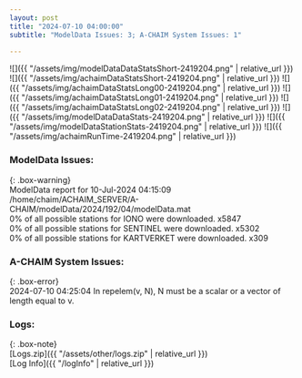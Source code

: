 ```yaml
---
layout: post
title: "2024-07-10 04:00:00"
subtitle: "ModelData Issues: 3; A-CHAIM System Issues: 1"

---
```


![]({{ "/assets/img/modelDataDataStatsShort-2419204.png" | relative_url }})
![]({{ "/assets/img/achaimDataStatsShort-2419204.png" | relative_url }})
![]({{ "/assets/img/achaimDataStatsLong00-2419204.png" | relative_url }})
![]({{ "/assets/img/achaimDataStatsLong01-2419204.png" | relative_url }})
![]({{ "/assets/img/achaimDataStatsLong02-2419204.png" | relative_url }})
![]({{ "/assets/img/modelDataDataStats-2419204.png" | relative_url }})
![]({{ "/assets/img/modelDataStationStats-2419204.png" | relative_url }})
![]({{ "/assets/img/achaimRunTime-2419204.png" | relative_url }})


### ModelData Issues:  
  
{: .box-warning}  
 ModelData report for 10-Jul-2024 04:15:09   
 /home/chaim/ACHAIM_SERVER/A-CHAIM/modelData/2024/192/04/modelData.mat   
 0% of all possible stations for IONO were downloaded. x5847   
 0% of all possible stations for SENTINEL were downloaded. x5302   
 0% of all possible stations for KARTVERKET were downloaded. x309   
  
### A-CHAIM System Issues:  
  
{: .box-error}  
2024-07-10 04:25:04 In repelem(v, N), N must be a scalar or a vector of length equal to v.  

### Logs:  
  
{: .box-note}  
[Logs.zip]({{ "/assets/other/logs.zip" | relative_url }})  
[Log Info]({{ "/logInfo" | relative_url }})  
